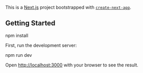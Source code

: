 This is a [Next.js](https://nextjs.org) project bootstrapped with [`create-next-app`](https://nextjs.org/docs/app/api-reference/cli/create-next-app).

## Getting Started

npm install

First, run the development server:

npm run dev


Open [http://localhost:3000](http://localhost:3000) with your browser to see the result.